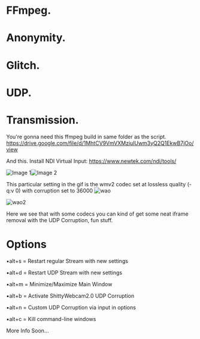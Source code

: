 
# FFmpeg. 
# Anonymity. 
# Glitch. 
# UDP. 
# Transmission.

You're gonna need this ffmpeg build in same folder as the script.
https://drive.google.com/file/d/1MhtCV9VmVXMziulUwm3yQ2Q1EkwB7jOo/view

And this. Install NDI Virtual Input: https://www.newtek.com/ndi/tools/

![Image 1](https://i.imgur.com/l2nVu8M.png)![Image 2](https://i.imgur.com/paX6BTF.png)

This particular setting in the gif is the wmv2 codec set at lossless quality (-q:v 0) with corruption set to 36000
![wao](https://media.giphy.com/media/Jn4tXKUWUejJIJAALV/giphy.gif)

![wao2](https://media.giphy.com/media/iEpi16kUqoSbBOMNX3/giphy.gif)

Here we see that with some codecs you can kind of get some neat iframe removal with the UDP Corruption, fun stuff.

# Options
▪︎alt+s = Restart regular Stream with new settings

▪︎alt+d = Restart UDP Stream with new settings

▪︎alt+m = Minimize/Maximize Main Window

▪︎alt+b = Activate ShittyWebcam2.0 UDP Corruption

▪︎alt+n = Custom UDP Corruption via input in options 

▪︎alt+c = Kill command-line windows

More Info Soon...

